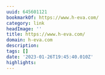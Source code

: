```yaml
---
uuid: 645601121
bookmarkOf: https://www.h-eva.com/
category: link
headImage: ''
title: https://www.h-eva.com/
domain: h-eva.com
description: 
tags: []
date: '2023-01-26T19:45:40.010Z'
highlights: 
---
```




